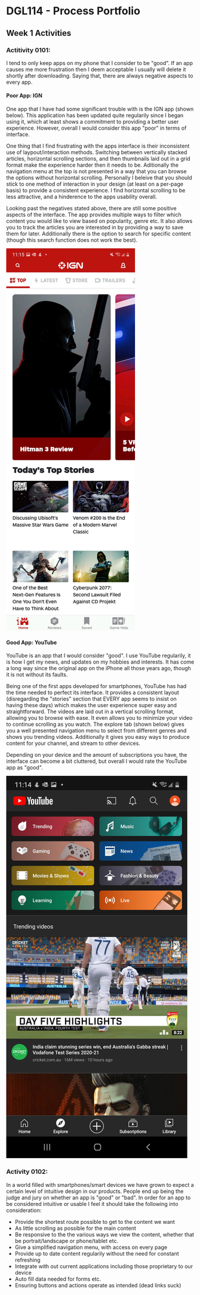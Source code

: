 # DGL114 - Process Portfolio
## **Week 1 Activities**
### **Actitivity 0101:**

I tend to only keep apps on my phone that I consider to be "good". If an app causes me more frustration then I deem acceptable I usually will delete it shortly after downloading. Saying that, there are always negative aspects to every app.

#### **Poor App: IGN** 

One app that I have had some significant trouble with is the IGN app (shown below). This application has been updated quite regularily since I began using it, which at least shows a commitment to providing a better user experience. However, overall I would consider this app "poor" in terms of interface.

One thing that I find frustrating with the apps interface is their inconsistent use of laypout/interaction methods. Switching between vertically stacked articles, horizontal scrolling sections, and then thumbnails laid out in a grid format make the experience harder then it needs to be. Aditionally the navigation menu at the top is not presented in a way that you can browse the options without horizontal scrolling. Personally I beleive that you should stick to one method of interaction in your design (at least on a per-page basis) to provide a consistent experience. I find horizontal scrolling to be less attractive, and a hinderence to the apps usability overall.

Looking past the negatives stated above, there are still some positive aspects of the interface. The app provides multiple ways to filter which content you would like to view based on popularity, genre etc. It also allows you to track the articles you are interested in by providing a way to save them for later. Additionally there is the option to search for specific content (though this search function does not work the best).

![IGN Screenshot](photos/IGN.jpg) 

#### **Good App: YouTube**

YouTube is an app that I would consider "good". I use YouTube regularily, it is how I get my news, and updates on my hobbies and interests. It has come a long way since the original app on the iPhone all those years ago, though it is not without its faults.

Being one of the first apps developed for smartphones, YouTube has had the time needed to perfect its interface. It provides a consistent layout (disregarding the "stories" section that EVERY app seems to insist on having these days) which makes the user experience super easy and straightforward. The videos are laid out in a vertical scrolling format, allowing you to browse with ease. It even allows you to minimize your video to continue scrolling as you watch. The explore tab (shown below) gives you a well presented navigation menu to select from different genres and shows you trending videos. Additionally it gives you easy ways to produce content for your channel, and stream to other devices. 

Depending on your device and the amount of subscriptions you have, the interface can become a bit cluttered, but overall I would rate the YouTube app as "good".

![YouTube Screenshot](photos/Youtube.jpg)

### **Activity 0102:**

In a world filled with smartphones/smart devices we have grown to expect a certain level of intuitive design in our products. People end up being the judge and jury on whether an app is "good" or "bad". In order for an app to be considered intuitive or usable I feel it should take the following into consideration:

* Provide the shortest route possible to get to the content we want
* As little scrolling as possible for the main content
* Be responsive to the the various ways we view the content, whether that be portrait/landscape or phone/tablet etc.
* Give a simplified navigation menu, with access on every page
* Provide up to date content regularily without the need for constant refreshing
* Integrate with out current applications including those proprietary to our device
* Auto fill data needed for forms etc.
* Ensuring buttons and actions operate as intended (dead links suck)

